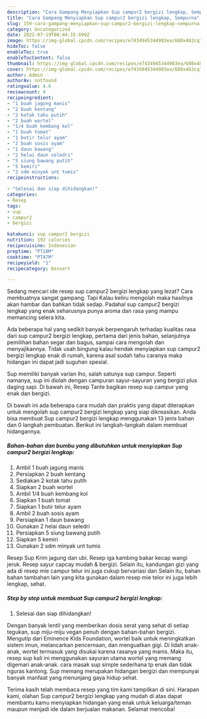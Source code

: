 ```yaml
---
description: "Cara Gampang Menyiapkan Sup campur2 bergizi lengkap, Sempurna"
title: "Cara Gampang Menyiapkan Sup campur2 bergizi lengkap, Sempurna"
slug: 159-cara-gampang-menyiapkan-sup-campur2-bergizi-lengkap-sempurna
category: Uncategorized
date: 2022-07-19T08:44:15.699Z
image: https://img-global.cpcdn.com/recipes/e7434945344983ea/680x482cq70/sup-campur2-bergizi-lengkap-foto-resep-utama.jpg
hideToc: false
enableToc: true
enableTocContent: false
thumbnail: https://img-global.cpcdn.com/recipes/e7434945344983ea/680x482cq70/sup-campur2-bergizi-lengkap-foto-resep-utama.jpg
cover: https://img-global.cpcdn.com/recipes/e7434945344983ea/680x482cq70/sup-campur2-bergizi-lengkap-foto-resep-utama.jpg
author: Admin
authorAv: notfound
ratingvalue: 4.6
reviewcount: 4
recipeingredient:
- "1 buah jagung manis"
- "2 buah kentang"
- "2 kotak tahu putih"
- "2 buah wortel"
- "1/4 buah kembang kol"
- "1 buah tomat"
- "1 butir telur ayam"
- "2 buah sosis ayam"
- "1 daun bawang"
- "2 helai daun seledri"
- "5 siung bawang putih"
- "5 kemiri"
- "2 sdm minyak unt tumis"
recipeinstructions:

- "Selesai dan siap dihidangkan!"
categories:
- Resep
tags:
- sup
- campur2
- bergizi

katakunci: sup campur2 bergizi 
nutrition: 192 calories
recipecuisine: Indonesian
preptime: "PT10M"
cooktime: "PT47M"
recipeyield: "1"
recipecategory: Dessert

---
```



Sedang mencari ide resep sup campur2 bergizi lengkap yang lezat? Cara membuatnya sangat gampang. Tapi Kalau keliru mengolah maka hasilnya akan hambar dan bahkan tidak sedap. Padahal sup campur2 bergizi lengkap yang enak seharusnya punya aroma dan rasa yang mampu memancing selera kita.


Ada beberapa hal yang sedikit banyak berpengaruh terhadap kualitas rasa dari sup campur2 bergizi lengkap, pertama dari jenis bahan, selanjutnya pemilihan bahan segar dan bagus, sampai cara mengolah dan menyajikannya. Tidak usah bingung kalau hendak menyiapkan sup campur2 bergizi lengkap enak di rumah, karena asal sudah tahu caranya maka hidangan ini dapat jadi suguhan spesial.

Sup memiliki banyak varian lho, salah satunya sup campur. Seperti namanya, sup ini diolah dengan campuran sayur-sayuran yang bergizi plus daging sapi. Di bawah ini, Resep Tante bagikan resep sup campur yang enak dan bergizi.


Di bawah ini ada beberapa cara mudah dan praktis yang dapat diterapkan untuk mengolah sup campur2 bergizi lengkap yang siap dikreasikan. Anda bisa membuat Sup campur2 bergizi lengkap menggunakan 13 jenis bahan dan 0 langkah pembuatan. Berikut ini langkah-langkah dalam membuat hidangannya.

<!--inarticleads1-->

##### Bahan-bahan dan bumbu yang dibutuhkan untuk menyiapkan Sup campur2 bergizi lengkap:

1. Ambil 1 buah jagung manis
1. Persiapkan 2 buah kentang
1. Sediakan 2 kotak tahu putih
1. Siapkan 2 buah wortel
1. Ambil 1/4 buah kembang kol
1. Siapkan 1 buah tomat
1. Siapkan 1 butir telur ayam
1. Ambil 2 buah sosis ayam
1. Persiapkan 1 daun bawang
1. Gunakan 2 helai daun seledri
1. Persiapkan 5 siung bawang putih
1. Siapkan 5 kemiri
1. Gunakan 2 sdm minyak unt tumis


Resep Sup Krim jagung dan ubi. Resep iga kambing bakar kecap wangi jeruk. Resep sayur capcay mudah &amp; bergizi. Selain itu, kandungan gizi yang ada di resep mie campur telur ini juga cukup bervariasi dan Selain itu, bahan bahan tambahan lain yang kita gunakan dalam resep mie telor ini juga lebih lengkap, sehat. 

<!--inarticleads2-->

##### Step by step untuk membuat Sup campur2 bergizi lengkap:


1. Selesai dan siap dihidangkan!

Dengan banyak lentil yang memberikan dosis serat yang sehat di setiap tegukan, sup miju-miju vegan penuh dengan bahan-bahan bergizi. Mengutip dari Eminence Kids Foundation, wortel baik untuk meningkatkan sistem imun, melancarkan pencernaan, dan menguatkan gigi. Di lidah anak-anak, wortel termasuk yang disukai karena rasanya yang manis. Maka itu, resep sup kali ini menggunakan sayuran utama wortel yang memang digemari anak-anak. cara masak sup simple sederhana tp enak dan tidak nguras kantong. Sup memang merupakan hidangan bergizi dan mempunyai banyak manfaat yang menunjang gaya hidup sehat. 

Terima kasih telah membaca resep yang tim kami tampilkan di sini. Harapan kami, olahan Sup campur2 bergizi lengkap yang mudah di atas dapat membantu kamu menyiapkan hidangan yang enak untuk keluarga/teman maupun menjadi ide dalam berjualan makanan. Selamat mencoba!
